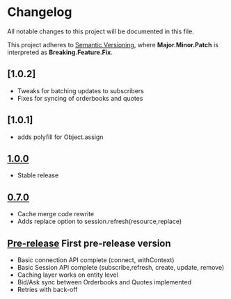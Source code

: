 # Changelog
All notable changes to this project will be documented in this file.

This project adheres to [Semantic Versioning](http://semver.org/),
where **Major.Minor.Patch** is interpreted as **Breaking.Feature.Fix**.

<!-- ## [Unreleased] -->
<!-- ### Added -->
<!-- ### Removed -->
<!-- ### Fixed -->

## [1.0.2]
- Tweaks for batching updates to subscribers
- Fixes for syncing of orderbooks and quotes

## [1.0.1]
- adds polyfill for Object.assign 

## [1.0.0]
- Stable release

## [0.7.0]
- Cache merge code rewrite
- Adds replace option to session.refresh(resource,replace)

## [Pre-release] First pre-release version
- Basic connection API complete (connect, withContext)
- Basic Session API complete (subscribe,refresh, create, update, remove)
- Caching layer works on entity level
- Bid/Ask sync between Orderbooks and Quotes implemented
- Retries with back-off


[1.0.0]: https://github.com/six-sdk/six-javascript-sdk/compare/v1.0.0...HEAD
[0.7.0]: https://github.com/six-sdk/six-javascript-sdk/compare/v0.7.0...HEAD
[Unreleased]: https://github.com/six-sdk/six-javascript-sdk/compare/v0.7.0...HEAD
[Pre-release]: https://github.com/six-sdk/six-javascript-sdk/compare/v0.7.0...HEAD
